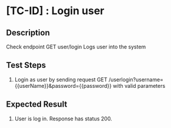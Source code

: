 # [TC-ID] : Login user

## Description

Check endpoint GET user/login Logs user into the system

## Test Steps

1. Login as user by sending request GET /userlogin?username={{userName}}&password={{password}} with valid parameters

## Expected Result

1. User is log in. Response has status 200.
